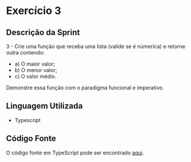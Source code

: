 # Exercício 3

## Descrição da Sprint

3 - Crie uma função que receba uma lista (valide se é númerica) e retorne outra contendo:
- a) O maior valor;
- b) O menor valor;
- c) O valor médio.

Demonstre essa função com o paradigma funcional e imperativo.

## Linguagem Utilizada

- Typescript

## Código Fonte

O código fonte em TypeScript pode ser encontrado [aqui](listarValores.ts).
